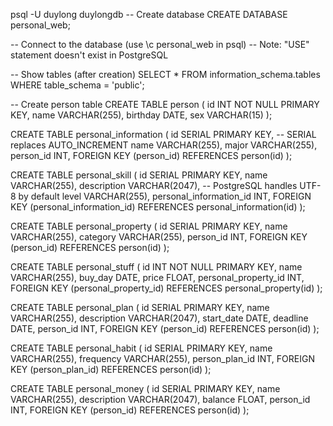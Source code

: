 psql -U duylong duylongdb
-- Create database
CREATE DATABASE personal_web;

-- Connect to the database (use \c personal_web in psql)
-- Note: "USE" statement doesn't exist in PostgreSQL

-- Show tables (after creation)
SELECT * FROM information_schema.tables WHERE table_schema = 'public';

-- Create person table
CREATE TABLE person (
    id INT NOT NULL PRIMARY KEY,
    name VARCHAR(255),
    birthday DATE,
    sex VARCHAR(15)
);

CREATE TABLE personal_information (
    id SERIAL PRIMARY KEY,  -- SERIAL replaces AUTO_INCREMENT
    name VARCHAR(255),
    major VARCHAR(255),
    person_id INT,
    FOREIGN KEY (person_id) REFERENCES person(id)
);

CREATE TABLE personal_skill (
    id SERIAL PRIMARY KEY,
    name VARCHAR(255),
    description VARCHAR(2047),  -- PostgreSQL handles UTF-8 by default
    level VARCHAR(255),
    personal_information_id INT,
    FOREIGN KEY (personal_information_id) REFERENCES personal_information(id)
);

CREATE TABLE personal_property (
    id SERIAL PRIMARY KEY,
    name VARCHAR(255),
    category VARCHAR(255),
    person_id INT,
    FOREIGN KEY (person_id) REFERENCES person(id)
);

CREATE TABLE personal_stuff (
    id INT NOT NULL PRIMARY KEY,
    name VARCHAR(255),
    buy_day DATE,
    price FLOAT,
    personal_property_id INT,
    FOREIGN KEY (personal_property_id) REFERENCES personal_property(id)
);

CREATE TABLE personal_plan (
    id SERIAL PRIMARY KEY,
    name VARCHAR(255),
    description VARCHAR(2047),
    start_date DATE,
    deadline DATE,
    person_id INT,
    FOREIGN KEY (person_id) REFERENCES person(id)
);

CREATE TABLE personal_habit (
    id SERIAL PRIMARY KEY,
    name VARCHAR(255),
    frequency VARCHAR(255),
    person_plan_id INT,
    FOREIGN KEY (person_plan_id) REFERENCES person(id)
);

CREATE TABLE personal_money (
    id SERIAL PRIMARY KEY,
    name VARCHAR(255),
    description VARCHAR(2047),
    balance FLOAT,
    person_id INT,
    FOREIGN KEY (person_id) REFERENCES person(id)
);